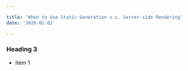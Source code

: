 ```yaml
---

title: 'When to Use Static Generation v.s. Server-side Rendering'
date: '2020-01-02'

---
```


### Heading 3

- Item 1
